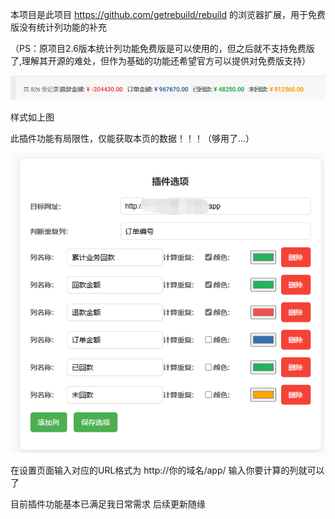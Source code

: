 本项目是此项目 https://github.com/getrebuild/rebuild 的浏览器扩展，用于免费版没有统计列功能的补充

（PS：原项目2.6版本统计列功能免费版是可以使用的，但之后就不支持免费版了,理解其开源的难处，但作为基础的功能还希望官方可以提供对免费版支持）

![alt text](图片_20240718175445.png)

样式如上图

此插件功能有局限性，仅能获取本页的数据！！！（够用了...）

![alt text](图片_20240718175453.png)

在设置页面输入对应的URL格式为 http://你的域名/app/
输入你要计算的列就可以了

目前插件功能基本已满足我日常需求 后续更新随缘
